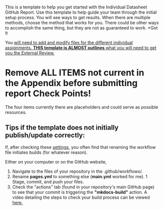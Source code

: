 This is a template to help you get started with the Individual Datasheet GitHub Report. Use this template to help guide your team through the initial setup process. You will see ways to get results. When there are multiple methods, choose the method that works for you. There could be other ways to accomplish the same thing, but they are not as guaranteed to work.     *Got It

You <ins>will need to add and modify files for the different individual assignments. **THIS template is <ins>ALMOST outlines</ins>** what you will need to get you the External Review.
# Remove ALL ITEMS not current in the Appendix before submitting report Check Points!
The four items currently there are placeholders and could serve as possible resources.

## Tips if the template does not initially publish/update correctly:
If, after checking these [settings](https://embedded-systems-design.github.io/fork-report-website/#settings-to-check/), you often find that renaming the workflow file initiates builds (for whatever reason).

Either on your computer or on the GitHub website,
1. Navigate to the files of your repository in the .github/workflows/.
1. Rename **pages.yml** to something else (**main.yml** worked for me).
1 Stage, commit, and push your files.
1. Check the "actions" tab (found in your repository's main GitHub page) to see that your commit is triggering the **"mkdocs-build"** action.
A video detailing the steps to check your build process can be viewed [here.](https://www.youtube.com/watch?v=8EgFkG2HHxM/) 

